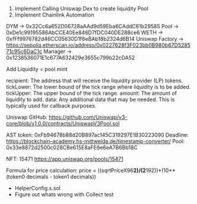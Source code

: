 1. Implement Calling Uniswap Dex to create liquidity Pool
2. Implement Chainlink Automation

DYM -> 0x32Cc6a652D06728aAAd9d59Eba6CAddC61b29585
Pool -> 0xDe1c99195586AbCCE40Ee846D7fDC040DE288ce6
WETH -> 0xfFf9976782d46CC05630D1f6eBAb18b2324d6B14
Uniswap Factory -> https://sepolia.etherscan.io/address/0x0227628f3F023bb0B980b67D528571c95c6DaC1c
Manager -> 0x1238536071E1c677A632429e3655c799b22cDA52

Add Liquidity = pool.mint

recipient: The address that will receive the liquidity provider (LP) tokens.
tickLower: The lower bound of the tick range where liquidity is to be added.
tickUpper: The upper bound of the tick range.
amount: The amount of liquidity to add.
data: Any additional data that may be needed. This is typically used for callback purposes.

Uniswap GitHub: https://github.com/Uniswap/v3-core/blob/v1.0.0/contracts/UniswapV3Pool.sol

AST token: 0xFb94678b88d20B897ac145C319297E1B30223090
Deadline: https://blockchain-academy.hs-mittweida.de/timestamp-converter/
Pool: 0x33e8872d2500c028CBe615E8aFE6e6eA7B6Bb18C

NFT: 15471
https://app.uniswap.org/pools/15471

Formula for price calculation: price = ((sqrtPriceX96**2)/(2**192))\*(10\*\*(token0 decimals - token1 decimals))

-   HelperConfig.s.sol
-   Figure out whats wrong with Collect test
